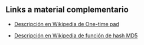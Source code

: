 ## Links a material complementario

- [Descripción en Wikipedia de One-time pad](https://en.wikipedia.org/wiki/One-time_pad)

- [Descripción en Wikipedia de función de hash MD5](https://en.wikipedia.org/wiki/MD5)
